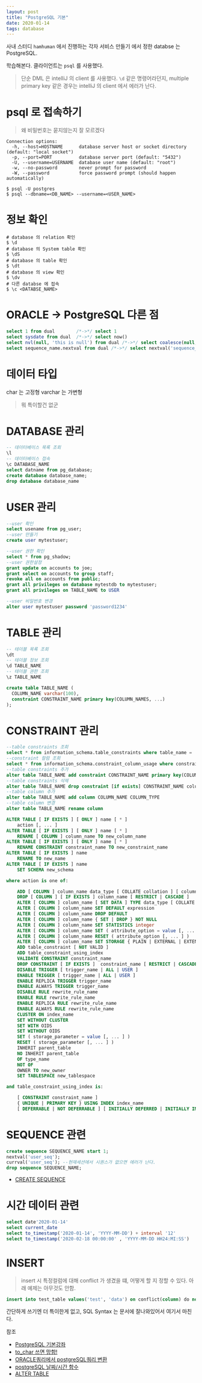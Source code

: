 ```yaml
---
layout: post
title: "PostgreSQL 기본"
date: 2020-01-14
tags: database
---
```


사내 스터디 `hamhuman` 에서 진행하는 각자 서비스 만들기 에서 정한 databse 는 PostgreSQL.

학습해본다. 클라이언트는 `psql` 를 사용했다.
> 단순 DML 은 intelliJ 의 client 를 사용했다. `\d` 같은 명령어라던지, multiple primary key 같은 경우는 intelliJ 의 client 에서 에러가 난다.

# psql 로 접속하기

> 왜 비밀번호는 묻지않는지 잘 모르겠다

``` shell
Connection options:
  -h, --host=HOSTNAME      database server host or socket directory (default: "local socket")
  -p, --port=PORT          database server port (default: "5432")
  -U, --username=USERNAME  database user name (default: "root")
  -w, --no-password        never prompt for password
  -W, --password           force password prompt (should happen automatically)

$ psql -U postgres
$ psql --dbname=<DB_NAME> --username=<USER_NAME>
```

# 정보 확인

```
# database 의 relation 확인
$ \d
# database 의 System table 확인
$ \dS
# database 의 table 확인
$ \dt
# database 의 view 확인
$ \dv
# 다른 databse 에 접속
$ \c <DATABSE_NAME>
```
# ORACLE -> PostgreSQL 다른 점

``` sql
select 1 from dual        /*->*/ select 1
select sysdate from dual  /*->*/ select now()
select nvl(null, 'this is null') from dual /*->*/ select coalesce(null, 'this is null')
select sequence_name.nextval from dual /*->*/ select nextval('sequence_name')
```

# 데이터 타입

char 는 고정형
varchar 는 가변형
> 뭐 특이할건 없군

# DATABASE 관리

``` sql
-- 데이터베이스 목록 조회
\l
-- 데이터베이스 접속
\c DATABASE_NAME
select datname from pg_database;
create database database_name;
drop database database_name
```

# USER 관리

``` sql
--user 확인
select usename from pg_user;
--user 만들기
create user mytestuser;

--user 권한 확인
select * from pg_shadow;
--user 권한설정
grant update on accounts to joe;
grant select on accounts to group staff;
revoke all on accounts from public;
grant all privileges on database mytestdb to mytestuser;
grant all privileges on TABLE_NAME to USER

--user 비밀번호 변경
alter user mytestuser password 'password1234'

```
# TABLE 관리
``` sql
-- 테이블 목록 조회
\dt
-- 테이블 정보 조회
\d TABLE_NAME
-- 테이블 권한 조회
\z TABLE_NAME

create table TABLE_NAME (
  COLUMN_NAME varchar(100),
  constraint CONSTRAINT_NAME primary key(COLUMN_NAMES, ...)
);
```

# CONSTRAINT 관리
``` sql
--table constraints 조회
select * from information_schema.table_constraints where table_name = 'TABLE_NAME'
--constraint 컬럼 조회
select * from information_schema.constraint_column_usage where constraint_name = 'CONSTRAINT_NAME';
--table constraints 추가
alter table TABLE_NAME add constraint CONSTRAINT_NAME primary key(COLUMN_NAMES, ...);
--table constraints 삭제
alter table TABLE_NAME drop constraint [if exists] CONSTRAINT_NAME column_name [restrict | cascade]
--table column 추가
alter table TABLE_NAME add column COLUMN_NAME COLUMN_TYPE
--table column 변경
alter table TABLE_NAME rename column

ALTER TABLE [ IF EXISTS ] [ ONLY ] name [ * ]
    action [, ... ]
ALTER TABLE [ IF EXISTS ] [ ONLY ] name [ * ]
    RENAME [ COLUMN ] column_name TO new_column_name
ALTER TABLE [ IF EXISTS ] [ ONLY ] name [ * ]
    RENAME CONSTRAINT constraint_name TO new_constraint_name
ALTER TABLE [ IF EXISTS ] name
    RENAME TO new_name
ALTER TABLE [ IF EXISTS ] name
    SET SCHEMA new_schema

where action is one of:

    ADD [ COLUMN ] column_name data_type [ COLLATE collation ] [ column_constraint [ ... ] ]
    DROP [ COLUMN ] [ IF EXISTS ] column_name [ RESTRICT | CASCADE ]
    ALTER [ COLUMN ] column_name [ SET DATA ] TYPE data_type [ COLLATE collation ] [ USING expression ]
    ALTER [ COLUMN ] column_name SET DEFAULT expression
    ALTER [ COLUMN ] column_name DROP DEFAULT
    ALTER [ COLUMN ] column_name { SET | DROP } NOT NULL
    ALTER [ COLUMN ] column_name SET STATISTICS integer
    ALTER [ COLUMN ] column_name SET ( attribute_option = value [, ... ] )
    ALTER [ COLUMN ] column_name RESET ( attribute_option [, ... ] )
    ALTER [ COLUMN ] column_name SET STORAGE { PLAIN | EXTERNAL | EXTENDED | MAIN }
    ADD table_constraint [ NOT VALID ]
    ADD table_constraint_using_index
    VALIDATE CONSTRAINT constraint_name
    DROP CONSTRAINT [ IF EXISTS ]  constraint_name [ RESTRICT | CASCADE ]
    DISABLE TRIGGER [ trigger_name | ALL | USER ]
    ENABLE TRIGGER [ trigger_name | ALL | USER ]
    ENABLE REPLICA TRIGGER trigger_name
    ENABLE ALWAYS TRIGGER trigger_name
    DISABLE RULE rewrite_rule_name
    ENABLE RULE rewrite_rule_name
    ENABLE REPLICA RULE rewrite_rule_name
    ENABLE ALWAYS RULE rewrite_rule_name
    CLUSTER ON index_name
    SET WITHOUT CLUSTER
    SET WITH OIDS
    SET WITHOUT OIDS
    SET ( storage_parameter = value [, ... ] )
    RESET ( storage_parameter [, ... ] )
    INHERIT parent_table
    NO INHERIT parent_table
    OF type_name
    NOT OF
    OWNER TO new_owner
    SET TABLESPACE new_tablespace

and table_constraint_using_index is:

    [ CONSTRAINT constraint_name ]
    { UNIQUE | PRIMARY KEY } USING INDEX index_name
    [ DEFERRABLE | NOT DEFERRABLE ] [ INITIALLY DEFERRED | INITIALLY IMMEDIATE ]
```

# SEQUENCE 관련

``` sql
create sequence SEQUENCE_NAME start 1;
nextval('user_seq');
currval('user_seq'); --현재세션에서 시퀀스가 없으면 에러가 난다.
drop sequence SEQUENCE_NAME;
```

- [CREATE SEQUENCE](https://www.postgresql.org/docs/9.5/sql-createsequence.html)

# 시간 데이터 관련

``` sql
select date'2020-01-14'
select current_date
select to_timestamp('2020-01-14', 'YYYY-MM-DD') + interval '12'
select to_timestamp('2020-02-18 00:00:00' , 'YYYY-MM-DD HH24:MI:SS')
```

# INSERT

> insert 시 특정컬럼에 대해 conflict 가 생겼을 떄, 어떻게 할 지 정할 수 있다. 아래 예제는 아무것도 안함.
``` sql
insert into test_table values('test', 'data') on conflict(column) do nothing;
```

간단하게 쓰기엔 더 특이한게 없고, SQL Syntax 는 문서에 잘나와있어서 여기서 마친다.





참조
- [PostgreSQL 기본강좌](http://www.gurubee.net/postgresql/basic)
- [to_char 쓰면 망함!](https://hamait.tistory.com/208)
- [ORACLE쿼리에서 postgreSQL쿼리 변환 ](https://m.blog.naver.com/PostView.nhn?blogId=wiseyoun07&logNo=221135110180&proxyReferer=https%3A%2F%2Fwww.google.com%2F)
- [postgreSQL 날짜/시간 함수](https://walkingfox.tistory.com/90)
- [ALTER TABLE](https://www.postgresql.org/docs/9.5/sql-altertable.html)
